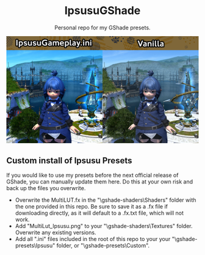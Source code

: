 <p align="center">
  <h1 align="center">IpsusuGShade</h1>
  <p align="center">Personal repo for my GShade presets.</p>
  <p align="center">
    <img src="https://raw.githubusercontent.com/ipsusu/IpsusuGShade/master/example/comparison.jpg">
  </p>
</p>

## Custom install of Ipsusu Presets
If you would like to use my presets before the next official release of GShade, you can manually update them here. Do this at your own risk and back up the files you overwrite. 
- Overwrite the MultiLUT.fx in the "\gshade-shaders\Shaders" folder with the one provided in this repo. Be sure to save it as a .fx file if downloading directly, as it will default to a .fx.txt file, which will not work.
- Add "MultiLut_Ipsusu.png" to your "\gshade-shaders\Textures" folder. Overwrite any existing versions.
- Add all ".ini" files included in the root of this repo to your your "\gshade-presets\Ipsusu" folder, or "\gshade-presets\Custom\".
